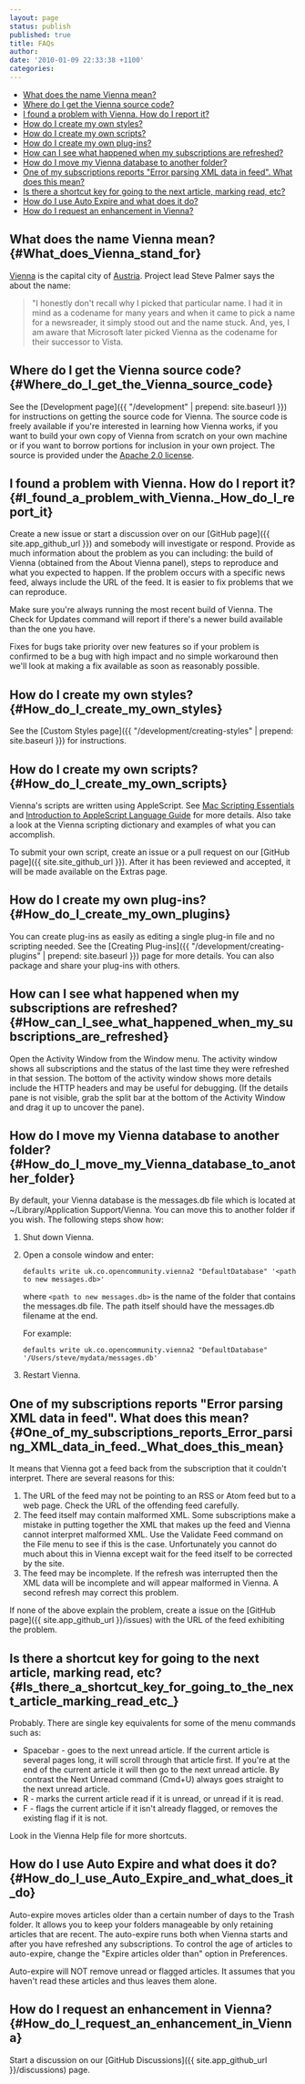```yaml
---
layout: page
status: publish
published: true
title: FAQs
author:
date: '2010-01-09 22:33:38 +1100'
categories:
---
```


* [What does the name Vienna mean?](#What_does_Vienna_stand_for)
* [Where do I get the Vienna source code?](#Where_do_I_get_the_Vienna_source_code)
* [I found a problem with Vienna. How do I report it?](#I_found_a_problem_with_Vienna._How_do_I_report_it)
* [How do I create my own styles?](#How_do_I_create_my_own_styles)
* [How do I create my own scripts?](#How_do_I_create_my_own_scripts)
* [How do I create my own plug-ins?](#How_do_I_create_my_own_plugins)
* [How can I see what happened when my subscriptions are refreshed?](#How_can_I_see_what_happened_when_my_subscriptions_are_refreshed)
* [How do I move my Vienna database to another folder?](#How_do_I_move_my_Vienna_database_to_another_folder)
* [One of my subscriptions reports "Error parsing XML data in feed". What does this mean?](#One_of_my_subscriptions_reports_Error_parsing_XML_data_in_feed._What_does_this_mean)
* [Is there a shortcut key for going to the next article, marking read, etc?](#Is_there_a_shortcut_key_for_going_to_the_next_article_marking_read_etc_)
* [How do I use Auto Expire and what does it do?](#How_do_I_use_Auto_Expire_and_what_does_it_do)
* [How do I request an enhancement in Vienna?](#How_do_I_request_an_enhancement_in_Vienna)

## What does the name Vienna mean? {#What_does_Vienna_stand_for}

[Vienna](https://en.wikipedia.org/wiki/Vienna) is the capital city of [Austria](https://en.wikipedia.org/wiki/Austria). Project lead Steve Palmer says the about the name:

> "I honestly don't recall why I picked that particular name. I had it in mind as a codename for many years and when it came to pick a name for a newsreader, it simply stood out and the name stuck. And, yes, I am aware that Microsoft later picked Vienna as the codename for their successor to Vista.

## Where do I get the Vienna source code? {#Where_do_I_get_the_Vienna_source_code}

See the [Development page]({{ "/development" | prepend: site.baseurl }}) for instructions on getting the source code for Vienna. The source code is freely available if you're interested in learning how Vienna works, if you want to build your own copy of Vienna from scratch on your own machine or if you want to borrow portions for inclusion in your own project. The source is provided under the [Apache 2.0 license](http://www.apache.org/licenses/LICENSE-2.0.html).

## I found a problem with Vienna. How do I report it? {#I_found_a_problem_with_Vienna._How_do_I_report_it}

Create a new issue or start a discussion over on our [GitHub page]({{ site.app_github_url }}) and somebody will investigate or respond. Provide as much information about the problem as you can including: the build of Vienna (obtained from the About Vienna panel), steps to reproduce and what you expected to happen. If the problem occurs with a specific news feed, always include the URL of the feed. It is easier to fix problems that we can reproduce.

Make sure you're always running the most recent build of Vienna. The Check for Updates command will report if there's a newer build available than the one you have.

Fixes for bugs take priority over new features so if your problem is confirmed to be a bug with high impact and no simple workaround then we'll look at making a fix available as soon as reasonably possible.

## How do I create my own styles? {#How_do_I_create_my_own_styles}

See the [Custom Styles page]({{ "/development/creating-styles" | prepend: site.baseurl }}) for instructions.

## How do I create my own scripts? {#How_do_I_create_my_own_scripts}

Vienna's scripts are written using AppleScript. See [Mac Scripting Essentials](https://developer.apple.com/library/archive/documentation/LanguagesUtilities/Conceptual/MacAutomationScriptingGuide/index.html) and [Introduction to AppleScript Language Guide](https://developer.apple.com/library/archive/documentation/AppleScript/Conceptual/AppleScriptLangGuide/introduction/ASLR_intro.html) for more details. Also take a look at the Vienna scripting dictionary and examples of what you can accomplish.

To submit your own script, create an issue or a pull request on our [GitHub page]({{ site.site_github_url }}). After it has been reviewed and accepted, it will be made available on the Extras page.

## How do I create my own plug-ins? {#How_do_I_create_my_own_plugins}

You can create plug-ins as easily as editing a single plug-in file and no scripting needed. See the [Creating Plug-ins]({{ "/development/creating-plugins" | prepend: site.baseurl }}) page for more details. You can also package and share your plug-ins with others.

## How can I see what happened when my subscriptions are refreshed? {#How_can_I_see_what_happened_when_my_subscriptions_are_refreshed}

Open the Activity Window from the Window menu. The activity window shows all subscriptions and the status of the last time they were refreshed in that session. The bottom of the activity window shows more details include the HTTP headers and may be useful for debugging. (If the details pane is not visible, grab the split bar at the bottom of the Activity Window and drag it up to uncover the pane).

## How do I move my Vienna database to another folder? {#How_do_I_move_my_Vienna_database_to_another_folder}

By default, your Vienna database is the messages.db file which is located at ~/Library/Application Support/Vienna. You can move this to another folder if you wish. The following steps show how:

1. Shut down Vienna.
2. Open a console window and enter:

       defaults write uk.co.opencommunity.vienna2 "DefaultDatabase" '<path to new messages.db>'

   where `<path to new messages.db>` is the name of the folder that contains the messages.db file. The path itself should have the messages.db filename at the end.

   For example:

       defaults write uk.co.opencommunity.vienna2 "DefaultDatabase" '/Users/steve/mydata/messages.db'
3. Restart Vienna.

## One of my subscriptions reports "Error parsing XML data in feed". What does this mean? {#One_of_my_subscriptions_reports_Error_parsing_XML_data_in_feed._What_does_this_mean}

It means that Vienna got a feed back from the subscription that it couldn't interpret. There are several reasons for this:

1. The URL of the feed may not be pointing to an RSS or Atom feed but to a web page. Check the URL of the offending feed carefully.
2. The feed itself may contain malformed XML. Some subscriptions make a mistake in putting together the XML that makes up the feed and Vienna cannot interpret malformed XML. Use the Validate Feed command on the File menu to see if this is the case. Unfortunately you cannot do much about this in Vienna except wait for the feed itself to be corrected by the site.
3. The feed may be incomplete. If the refresh was interrupted then the XML data will be incomplete and will appear malformed in Vienna. A second refresh may correct this problem.

If none of the above explain the problem, create a issue on the [GitHub page]({{ site.app_github_url }}/issues) with the URL of the feed exhibiting the problem.

## Is there a shortcut key for going to the next article, marking read, etc? {#Is_there_a_shortcut_key_for_going_to_the_next_article_marking_read_etc_}

Probably. There are single key equivalents for some of the menu commands such as:

* Spacebar - goes to the next unread article. If the current article is several pages long, it will scroll through that article first. If you're at the end of the current article it will then go to the next unread article. By contrast the Next Unread command (Cmd+U) always goes straight to the next unread article.
* R - marks the current article read if it is unread, or unread if it is read.
* F - flags the current article if it isn't already flagged, or removes the existing flag if it is not.

Look in the Vienna Help file for more shortcuts.

## How do I use Auto Expire and what does it do? {#How_do_I_use_Auto_Expire_and_what_does_it_do}

Auto-expire moves articles older than a certain number of days to the Trash folder. It allows you to keep your folders manageable by only retaining articles that are recent. The auto-expire runs both when Vienna starts and after you have refreshed any subscriptions. To control the age of articles to auto-expire, change the "Expire articles older than" option in Preferences.

Auto-expire will NOT remove unread or flagged articles. It assumes that you haven't read these articles and thus leaves them alone.

## How do I request an enhancement in Vienna? {#How_do_I_request_an_enhancement_in_Vienna}

Start a discussion on our [GitHub Discussions]({{ site.app_github_url }}/discussions) page.
